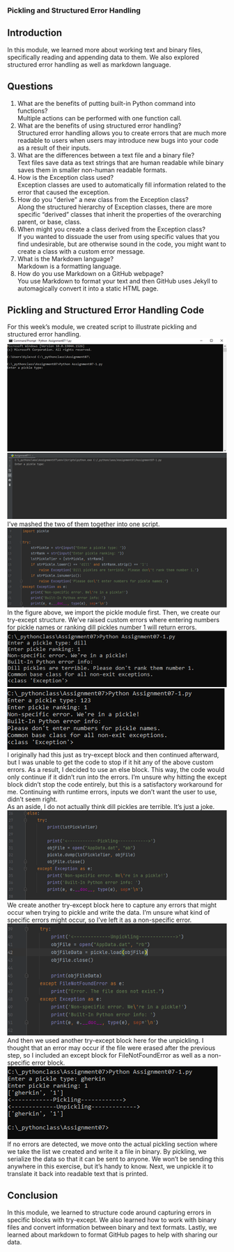 ### Pickling and Structured Error Handling  
## Introduction  
In this module, we learned more about working text and binary files, specifically reading and appending data to them. We also explored structured error handling as well as markdown language.  
## Questions
1.	What are the benefits of putting built-in Python command into functions?  
Multiple actions can be performed with one function call.  
2.	What are the benefits of using structured error handling?  
Structured error handling allows you to create errors that are much more readable to users when users may introduce new bugs into your code as a result of their inputs.   
3.	What are the differences between a text file and a binary file?  
Text files save data as text strings that are human readable while binary saves them in smaller non-human readable formats.  
4.	How is the Exception class used?  
Exception classes are used to automatically fill information related to the error that caused the exception.  
5.	How do you "derive" a new class from the Exception class?  
Along the structured hierarchy of Exception classes, there are more specific “derived” classes that inherit the properties of the overarching parent, or base, class.  
6.	When might you create a class derived from the Exception class?  
If you wanted to dissuade the user from using specific values that you find undesirable, but are otherwise sound in the code, you might want to create a class with a custom error message.  
7.	What is the Markdown language?  
Markdown is a formatting language.  
8.	How do you use Markdown on a GitHub webpage?  
You use Markdown to format your text and then GitHub uses Jekyll to automagically convert it into a static HTML page.  
## Pickling and Structured Error Handling Code
For this week’s module, we created script to illustrate pickling and structured error handling.  
![Script as it appears in CMD](https://github.com/Blue-Blazes/IntrotoProg-Python-Mod07/blob/main/docs/Figure%201.png "Figure 1")  
![Script as it appears in Pycharm](https://github.com/Blue-Blazes/IntrotoProg-Python-Mod07/blob/main/docs/Figure%202.png "Figure 2")  
I’ve mashed the two of them together into one script.  
![First bit of code](https://github.com/Blue-Blazes/IntrotoProg-Python-Mod07/blob/main/docs/Figure%203.png "Figure 3")  
In the figure above, we import the pickle module first. Then, we create our try-except structure. We’ve raised custom errors where entering numbers for pickle names or ranking dill pickles number 1 will return errors.  
![Dill error in CMD](https://github.com/Blue-Blazes/IntrotoProg-Python-Mod07/blob/main/docs/Figure%204.png "Figure 4")  
![Number error in CMD](https://github.com/Blue-Blazes/IntrotoProg-Python-Mod07/blob/main/docs/Figure%205.png "Figure 5")  
I originally had this just as try-except block and then continued afterward, but I was unable to get the code to stop if it hit any of the above custom errors. As a result, I decided to use an else block. This way, the code would only continue if it didn’t run into the errors. I’m unsure why hitting the except block didn’t stop the code entirely, but this is a satisfactory workaround for me. Continuing with runtime errors, inputs we don’t want the user to use, didn’t seem right.  
As an aside, I do not actually think dill pickles are terrible. It’s just a joke.  
![Pickling](https://github.com/Blue-Blazes/IntrotoProg-Python-Mod07/blob/main/docs/Figure%206.png "Figure 6")  
We create another try-except block here to capture any errors that might occur when trying to pickle and write the data. I’m unsure what kind of specific errors might occur, so I’ve left it as a non-specific error.  
![Unpickling](https://github.com/Blue-Blazes/IntrotoProg-Python-Mod07/blob/main/docs/Figure%207.png "Figure 7")  
And then we used another try-except block here for the unpickling. I thought that an error may occur if the file were erased after the previous step, so I included an except block for FileNotFoundError as well as a non-specific error block.  
![Successful run](https://github.com/Blue-Blazes/IntrotoProg-Python-Mod07/blob/main/docs/Figure%208.png "Figure 8")  
If no errors are detected, we move onto the actual pickling section where we take the list we created and write it a file in binary. By pickling, we serialize the data so that it can be sent to anyone. We won’t be sending this anywhere in this exercise, but it’s handy to know. Next, we unpickle it to translate it back into readable text that is printed.  
## Conclusion  
In this module, we learned to structure code around capturing errors in specific blocks with try-except. We also learned how to work with binary files and convert information between binary and text formats. Lastly, we learned about markdown to format GitHub pages to help with sharing our data. 
